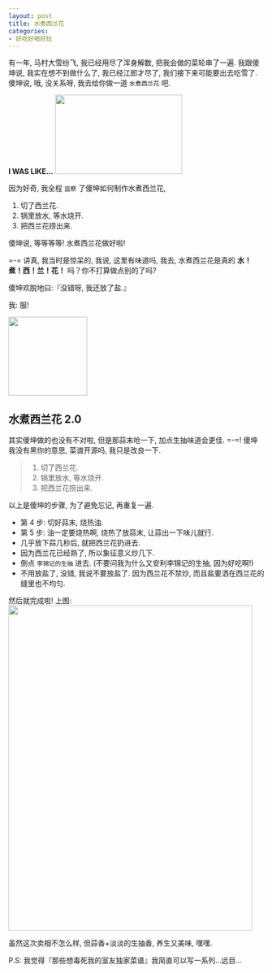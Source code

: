 ```yaml
---
layout: post
title: 水煮西兰花
categories:
- 好吃好喝好玩
---
```


有一年, 马村大雪纷飞, 我已经用尽了浑身解数, 把我会做的菜轮串了一遍. 我跟傻坤说, 我实在想不到做什么了, 我已经江郎才尽了, 我们接下来可能要出去吃雪了. 傻坤说, 哦, 没关系呀, 我去给你做一道 `水煮西兰花` 吧.

**I WAS LIKE...**
<img width="250" height="156" class="img-responsive" src="http://openmindclub.qiniudn.com/Yixuan/image/gonnaDie.jpg">
  
因为好奇, 我全程 `监察` 了傻坤如何制作水煮西兰花,

1. 切了西兰花.
2. 锅里放水, 等水烧开.
3. 把西兰花捞出来.

傻坤说, 等等等等! 水煮西兰花做好啦!

=-= 讲真, 我当时是惊呆的, 我说, 这里有味道吗, 我去, 水煮西兰花是真的 **水！煮！西！兰！花！** 吗？你不打算做点别的了吗?

傻坤欢脱地曰:『没错呀, 我还放了盐.』

我: 服!

<img width="155" height="155" class="img-responsive" src="http://openmindclub.qiniudn.com/Yixuan/image/shocked.jpeg">


## 水煮西兰花 2.0

其实傻坤做的也没有不对啦, 但是那蒜末呛一下, 加点生抽味道会更佳. =-=! 傻坤我没有黑你的意思, 菜谱开源吗, 我只是改良一下.

> 1. 切了西兰花.
> 2. 锅里放水, 等水烧开.
> 3. 把西兰花捞出来.

以上是傻坤的步骤, 为了避免忘记, 再重复一遍.

  * 第 4 步: 切好蒜末, 烧热油.
  * 第 5 步: 油一定要烧热啊, 烧热了放蒜末, 让蒜出一下味儿就行.
  * 几乎放下蒜几秒后, 就把西兰花扔进去.
  * 因为西兰花已经熟了, 所以象征意义炒几下.
  * 倒点 `李锦记的生抽` 进去. (不要问我为什么又安利李锦记的生抽, 因为好吃啊!)
  * 不用放盐了, 没错, 我说不要放盐了. 因为西兰花不禁炒, 而且盐要洒在西兰花的缝里也不均匀.

然后就完成啦! 上图:
<img width="480" height="640" class="img-responsive" src="http://openmindclub.qiniudn.com/Yixuan/image/brocc.jpg">

虽然这次卖相不怎么样, 但蒜香+淡淡的生抽香, 养生又美味, 嘿嘿.

P.S: 我觉得『那些想毒死我的室友独家菜谱』我简直可以写一系列...远目...
